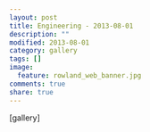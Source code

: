 ```yaml
---
layout: post
title: Engineering - 2013-08-01
description: ""
modified: 2013-08-01
category: gallery
tags: []
image:
  feature: rowland_web_banner.jpg
comments: true
share: true
---
```


[gallery]
